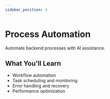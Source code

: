 ```yaml
---
sidebar_position: 4
---
```


# Process Automation

Automate backend processes with AI assistance.

## What You'll Learn

- Workflow automation
- Task scheduling and monitoring
- Error handling and recovery
- Performance optimization 